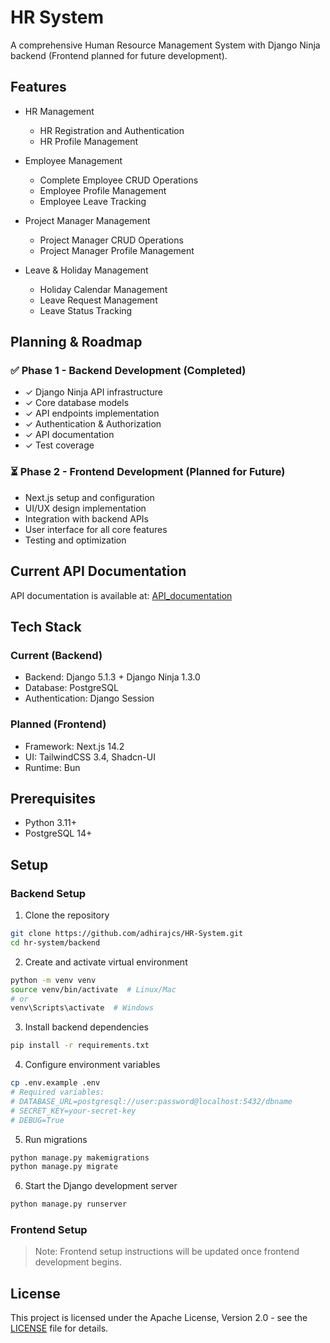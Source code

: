 # HR System

A comprehensive Human Resource Management System with Django Ninja backend (Frontend planned for future development).

## Features

- HR Management
  - HR Registration and Authentication
  - HR Profile Management
  
- Employee Management
  - Complete Employee CRUD Operations
  - Employee Profile Management
  - Employee Leave Tracking
  
- Project Manager Management
  - Project Manager CRUD Operations
  - Project Manager Profile Management
  
- Leave & Holiday Management
  - Holiday Calendar Management
  - Leave Request Management
  - Leave Status Tracking

## Planning & Roadmap

### ✅ Phase 1 - Backend Development (Completed)
- ✓ Django Ninja API infrastructure
- ✓ Core database models
- ✓ API endpoints implementation
- ✓ Authentication & Authorization
- ✓ API documentation
- ✓ Test coverage

### ⏳ Phase 2 - Frontend Development (Planned for Future)
- Next.js setup and configuration
- UI/UX design implementation
- Integration with backend APIs
- User interface for all core features
- Testing and optimization

## Current API Documentation
API documentation is available at: [API_documentation](API_documentation.txt)

## Tech Stack

### Current (Backend)
- Backend: Django 5.1.3 + Django Ninja 1.3.0
- Database: PostgreSQL
- Authentication: Django Session

### Planned (Frontend)
- Framework: Next.js 14.2
- UI: TailwindCSS 3.4, Shadcn-UI
- Runtime: Bun

## Prerequisites

- Python 3.11+
- PostgreSQL 14+

## Setup

### Backend Setup

1. Clone the repository

```bash
git clone https://github.com/adhirajcs/HR-System.git
cd hr-system/backend
```

2. Create and activate virtual environment

```bash
python -m venv venv
source venv/bin/activate  # Linux/Mac
# or
venv\Scripts\activate  # Windows
```

3. Install backend dependencies

```bash
pip install -r requirements.txt
```

4. Configure environment variables

```bash
cp .env.example .env
# Required variables:
# DATABASE_URL=postgresql://user:password@localhost:5432/dbname
# SECRET_KEY=your-secret-key
# DEBUG=True
```

5. Run migrations

```bash
python manage.py makemigrations
python manage.py migrate
```

6. Start the Django development server

```bash
python manage.py runserver
```

### Frontend Setup

> Note: Frontend setup instructions will be updated once frontend development begins.

## License

This project is licensed under the Apache License, Version 2.0 - see the [LICENSE](LICENSE) file for details.
